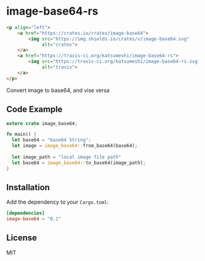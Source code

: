 # image-base64-rs

```html
<p align="left">
    <a href="https://crates.io/crates/image-base64">
        <img src="https://img.shields.io/crates/v/image-base64.svg"
             alt="crates">
    </a>
    <a href="https://travis-ci.org/katsumeshi/image-base64-rs">
        <img src="https://travis-ci.org/katsumeshi/image-base64-rs.svg?branch=master"
             alt="travis">
    </a>
</p>
```

Convert image to base64, and vise versa

## Code Example

```rust
extern crate image_base64;

fn main() {
  let base64 = "base64 String";
  let image = image_base64::from_base64(base64);
  
  let image_path = "local image file path"
  let base64 = image_base64::to_base64(image_path); 
}
```

## Installation

Add the dependency to your `Cargo.toml`:

```toml
[dependencies]
image-base64 = "0.1"
```

## License

MIT
